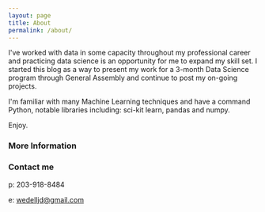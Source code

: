 ```yaml
---
layout: page
title: About
permalink: /about/
---
```


I've worked with data in some capacity throughout my professional career and practicing data science is an opportunity for me to expand my skill set.  I started this blog as a way to present my work for a 3-month Data Science program through General Assembly and continue to post my on-going projects.

I'm familiar with many Machine Learning techniques and have a command Python, notable libraries including: sci-kit learn, pandas and numpy.

Enjoy.

### More Information

### Contact me
p: 203-918-8484

e: [wedelljd@gmail.com](mailto:wedelljd@gmail.com)

